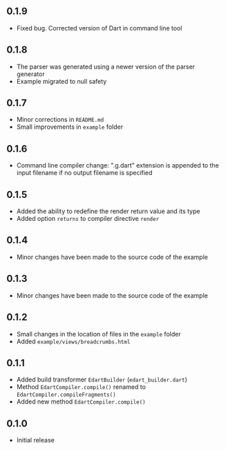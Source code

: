 ## 0.1.9

- Fixed bug. Corrected version of Dart in command line tool

## 0.1.8

- The parser was generated using a newer version of the parser generator
- Example migrated to null safety

## 0.1.7

- Minor corrections in `README.md`
- Small improvements in `example` folder

## 0.1.6

- Command line compiler change: ".g.dart" extension is appended to the input filename if no output filename is specified

## 0.1.5

- Added the ability to redefine the render return value and its type
- Added option `returns` to compiler directive `render`

## 0.1.4

- Minor changes have been made to the source code of the example

## 0.1.3

- Minor changes have been made to the source code of the example

## 0.1.2

- Small changes in the location of files in the `example` folder
- Added `example/views/breadcrumbs.html`

## 0.1.1

- Added build transformer `EdartBuilder` (`edart_builder.dart`)
- Method `EdartCompiler.compile()` renamed to `EdartCompiler.compileFragments()`
- Added new method `EdartCompiler.compile()`

## 0.1.0

- Initial release
